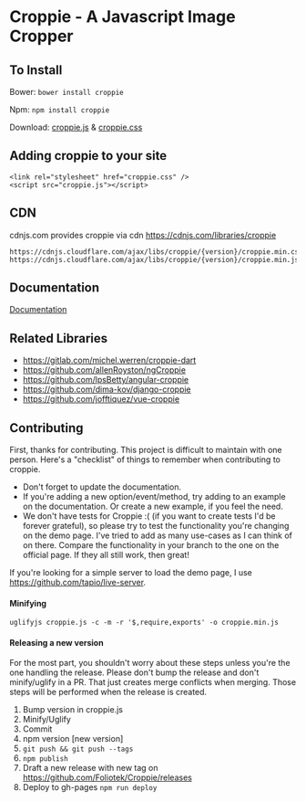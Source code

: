 # Croppie - A Javascript Image Cropper


## To Install
Bower: `bower install croppie`

Npm: `npm install croppie`

Download:
[croppie.js](croppie.js) & [croppie.css](croppie.css)

## Adding croppie to your site
```
<link rel="stylesheet" href="croppie.css" />
<script src="croppie.js"></script>
```

## CDN
cdnjs.com provides croppie via cdn https://cdnjs.com/libraries/croppie
```
https://cdnjs.cloudflare.com/ajax/libs/croppie/{version}/croppie.min.css
https://cdnjs.cloudflare.com/ajax/libs/croppie/{version}/croppie.min.js
```


## Documentation
[Documentation](http://foliotek.github.io/Croppie#documentation)

## Related Libraries
* https://gitlab.com/michel.werren/croppie-dart
* https://github.com/allenRoyston/ngCroppie
* https://github.com/lpsBetty/angular-croppie
* https://github.com/dima-kov/django-croppie
* https://github.com/jofftiquez/vue-croppie

## Contributing
First, thanks for contributing.  This project is difficult to maintain with one person.  Here's a "checklist" of things to remember when contributing to croppie.
* Don't forget to update the documentation.
* If you're adding a new option/event/method, try adding to an example on the documentation.  Or create a new example, if you feel the need.
* We don't have tests for Croppie :( (if you want to create tests I'd be forever grateful), so please try to test the functionality you're changing on the demo page.  I've tried to add as many use-cases as I can think of on there.  Compare the functionality in your branch to the one on the official page.  If they all still work, then great!

If you're looking for a simple server to load the demo page, I use https://github.com/tapio/live-server.

#### Minifying
`uglifyjs croppie.js -c -m -r '$,require,exports' -o croppie.min.js`

#### Releasing a new version
For the most part, you shouldn't worry about these steps unless you're the one handling the release.  Please don't bump the release and don't minify/uglify in a PR.  That just creates merge conflicts when merging.  Those steps will be performed when the release is created.
1. Bump version in croppie.js
2. Minify/Uglify
3. Commit
4. npm version [new version]
5. `git push && git push --tags`
6. `npm publish`
7. Draft a new release with new tag on https://github.com/Foliotek/Croppie/releases
8. Deploy to gh-pages `npm run deploy`
